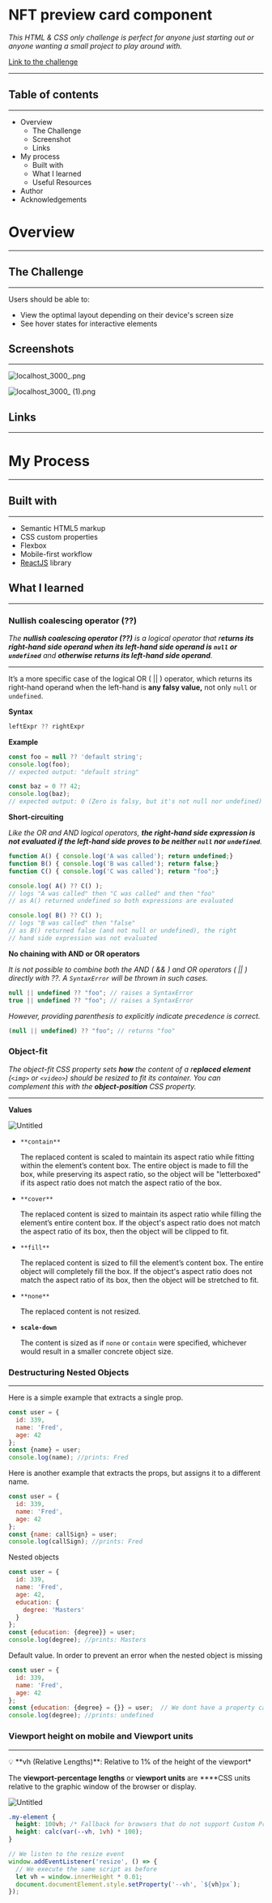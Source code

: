 # NFT preview card component

*This HTML & CSS only challenge is perfect for anyone just starting out or anyone wanting a small project to play around with.*

[Link to the challenge](https://www.frontendmentor.io/challenges/nft-preview-card-component-SbdUL_w0U)

---

## Table of contents

---

- Overview
    - The Challenge
    - Screenshot
    - Links
- My process
    - Built with
    - What I learned
    - Useful Resources
- Author
- Acknowledgements

# Overview

---

## The Challenge

---

Users should be able to:

- View the optimal layout depending on their device's screen size
- See hover states for interactive elements

## Screenshots

---

![localhost_3000_.png](NFT%20preview%20card%20component%2094fbaba96d094fd68733bc3669d69da2/localhost_3000_.png)

![localhost_3000_ (1).png](NFT%20preview%20card%20component%2094fbaba96d094fd68733bc3669d69da2/localhost_3000__(1).png)

## Links

---

# My Process

---

## Built with

---

- Semantic HTML5 markup
- CSS custom properties
- Flexbox
- Mobile-first workflow
- [ReactJS](https://reactjs.org/) library

## What I learned

---

### Nullish coalescing operator (??)

*The **nullish coalescing operator (??)** is a logical operator that r**eturns its right-hand side operand when its left-hand side operand is `null` or `undefined`** and **otherwise returns its left-hand side operand**.*

---

It’s a more specific case of the logical OR ( || ) operator, which returns its right-hand operand when the left-hand is **any falsy value,** not only `null` or `undefined`.

**Syntax**

```jsx
leftExpr ?? rightExpr
```

**Example**

```jsx
const foo = null ?? 'default string';
console.log(foo);
// expected output: "default string"

const baz = 0 ?? 42;
console.log(baz);
// expected output: 0 (Zero is falsy, but it's not null nor undefined)
```

**Short-circuiting**

*Like the OR and AND logical operators, **the right-hand side expression is not evaluated if the left-hand side proves to be neither `null` nor `undefined`**.*

```jsx
function A() { console.log('A was called'); return undefined;}
function B() { console.log('B was called'); return false;}
function C() { console.log('C was called'); return "foo";}

console.log( A() ?? C() );
// logs "A was called" then "C was called" and then "foo"
// as A() returned undefined so both expressions are evaluated

console.log( B() ?? C() );
// logs "B was called" then "false"
// as B() returned false (and not null or undefined), the right
// hand side expression was not evaluated
```

**No chaining with AND or OR operators**

*It is not possible to combine both the AND ( && ) and OR operators ( || ) directly with ??. A `SyntaxError` will be thrown in such cases.*

```jsx
null || undefined ?? "foo"; // raises a SyntaxError
true || undefined ?? "foo"; // raises a SyntaxError
```

*However, providing parenthesis to explicitly indicate precedence is correct.*

```jsx
(null || undefined) ?? "foo"; // returns "foo"
```

### O**bject-fit**

*The object-fit CSS property sets **how** the content of a r**eplaced element** (`<img>` or `<video>`) should be resized to fit its container. You can complement this with the **object-position** CSS property.*

---

**Values**

![Untitled](NFT%20preview%20card%20component%2094fbaba96d094fd68733bc3669d69da2/Untitled.png)

- `**contain**`
    
    The replaced content is scaled to maintain its aspect ratio while fitting within the element’s content box. The entire object is made to fill the box, while preserving its aspect ratio, so the object will be "letterboxed" if its aspect ratio does not match the aspect ratio of the box.
    
- `**cover**`
    
    The replaced content is sized to maintain its aspect ratio while filling the element’s entire content box. If the object's aspect ratio does not match the aspect ratio of its box, then the object will be clipped to fit.
    
- `**fill**`
    
    The replaced content is sized to fill the element’s content box. The entire object will completely fill the box. If the object's aspect ratio does not match the aspect ratio of its box, then the object will be stretched to fit.
    
- `**none**`
    
    The replaced content is not resized.
    
- **`scale-down`**
    
    The content is sized as if `none` or `contain` were specified, whichever would result in a smaller concrete object size.
    

### ****Destructuring Nested Objects****

---

Here is a simple example that extracts a single prop.

```jsx
const user = {
  id: 339,
  name: 'Fred',
  age: 42
};
const {name} = user;
console.log(name); //prints: Fred
```

Here is another example that extracts the props, but assigns it to a different name.

```jsx
const user = {
  id: 339,
  name: 'Fred',
  age: 42
};
const {name: callSign} = user;
console.log(callSign); //prints: Fred
```

Nested objects

```jsx
const user = {
  id: 339,
  name: 'Fred',
  age: 42,
  education: {
    degree: 'Masters'
  }
};
const {education: {degree}} = user;
console.log(degree); //prints: Masters
```

Default value. In order to prevent an error when the nested object is missing

```jsx
const user = {
  id: 339,
  name: 'Fred',
  age: 42
};
const {education: {degree} = {}} = user;  // We dont have a property called "education" here, so we assiggn a default value '{}'
console.log(degree); //prints: undefined
```

### Viewport height on mobile and ****Viewport units****

---

<aside>
💡 **vh (Relative Lengths)**: Relative to 1% of the height of the viewport*

</aside>

The **viewport-percentage lengths** or **viewport units** are ****CSS units relative to the graphic window of the browser or display.

![Untitled](NFT%20preview%20card%20component%2094fbaba96d094fd68733bc3669d69da2/Untitled%201.png)

```css
.my-element {
  height: 100vh; /* Fallback for browsers that do not support Custom Properties */
  height: calc(var(--vh, 1vh) * 100);
}
```

```jsx
// We listen to the resize event
window.addEventListener('resize', () => {
  // We execute the same script as before
  let vh = window.innerHeight * 0.01;
  document.documentElement.style.setProperty('--vh', `${vh}px`);
});
```